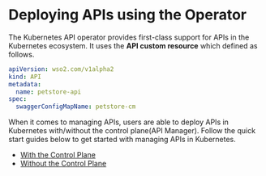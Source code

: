 # Deploying APIs using the Operator

The Kubernetes API operator provides first-class support for APIs in the Kubernetes ecosystem. It uses the 
**API custom resource** which defined as follows.

```yaml
apiVersion: wso2.com/v1alpha2
kind: API
metadata:
  name: petstore-api
spec:
  swaggerConfigMapName: petstore-cm
```

When it comes to managing APIs, users are able to deploy APIs in Kubernetes with/without the control plane(API Manager).
Follow the quick start guides below to get started with managing APIs in Kubernetes.

- [With the Control Plane]({{base_path}}/deploy-and-publish/deploy-on-gateway/choreo-connect/getting-started/quick-start-guide/quick-start-guide-kubernetes.md)
- [Without the Control Plane]({{base_path}}/deploy-and-publish/deploy-on-gateway/choreo-connect/getting-started/quick-start-guide/quick-start-guide-kubernetes.md)
